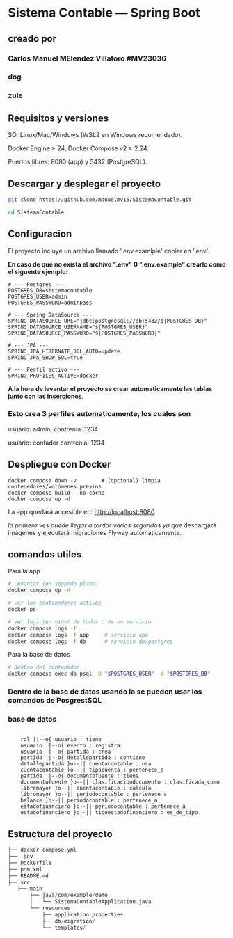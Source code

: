 # Sistema Contable — Spring Boot

## creado por

### Carlos Manuel MElendez Villatoro #MV23036

### dog

### zule

## Requisitos y versiones

SO: Linux/Mac/Windows (WSL2 en Windows recomendado).

Docker Engine ≥ 24, Docker Compose v2 ≥ 2.24.

Puertos libres: 8080 (app) y 5432 (PostgreSQL).

## Descargar y desplegar el proyecto

``` bash
git clone https://github.com/manuelmv15/SistemaContable.git

cd SistemaContable
```

## Configuracion

El proyecto incluye un archivo llamado '.env.examlple' copiar en '.env'.

**En caso de que no exista el archivo ".env" 0 ".env.example" crearlo como el siguente ejemplo:**

``` env
# --- Postgres ---
POSTGRES_DB=sistemacontable
POSTGRES_USER=admin
POSTGRES_PASSWORD=adminpass

# --- Spring DataSource ---
SPRING_DATASOURCE_URL="jdbc:postgresql://db:5432/${POSTGRES_DB}"
SPRING_DATASOURCE_USERNAME="${POSTGRES_USER}"
SPRING_DATASOURCE_PASSWORD="${POSTGRES_PASSWORD}"

# --- JPA ---
SPRING_JPA_HIBERNATE_DDL_AUTO=update
SPRING_JPA_SHOW_SQL=true

# --- Perfil activo ---
SPRING_PROFILES_ACTIVE=docker
```

**A la hora de levantar el proyecto se crear automaticamente las tablas junto con las inserciones**.

### Esto crea 3 perfiles automaticamente, los cuales son

usuario: admin, contrenia: 1234

usuario: contador contrenia: 1234

## Despliegue con Docker

```bahs
docker compose down -v        # (opcional) limpia contenedores/volúmenes previos
docker compose build --no-cache
docker compose up -d
```

La app quedará accesible en:  [http://localhost:8080](http://localhost:8080)

*la primera ves puede llegar a tardar varios segundos ya que*  descargará imágenes y ejecutará migraciones Flyway automáticamente.

## comandos utiles

Para la app

```bash
# Levantar (en segundo plano)
docker compose up -d

# ver los contenedores activos
docker ps 

# Ver logs (en vivo) de todos o de un servicio
docker compose logs -f
docker compose logs -f app     # servicio app
docker compose logs -f db      # servicio db/postgres

```

Para la base de datos

```bash
# Dentro del contenedor
docker compose exec db psql -U "$POSTGRES_USER" -d "$POSTGRES_DB"
```

### **Dentro de la base de datos usando la se pueden usar los comandos de PosgrestSQL**

### base de datos

``` mermaid

    rol ||--o{ usuario : tiene
    usuario ||--o{ evento : registra
    usuario ||--o{ partida : crea
    partida ||--o{ detallepartida : contiene
    detallepartida }o--|| cuentacontable : usa
    cuentacontable }o--|| tipocuenta : pertenece_a
    partida ||--o{ documentofuente : tiene
    documentofuente }o--|| clasificaciondocumento : clasificada_como
    libromayor }o--|| cuentacontable : calcula
    libromayor }o--|| periodocontable : pertenece_a
    balance }o--|| periodocontable : pertenece_a
    estadofinanciero }o--|| periodocontable : pertenece_a
    estadofinanciero }o--|| tipoestadofinanciero : es_de_tipo
```

## Estructura del proyecto

``` swift
├── docker-compose.yml
├── .env
├── Dockerfile
├── pom.xml
├── README.md
├── src
   ├── main
       ├── java/com/example/demo
       │   └── SistemaContableApplication.java
       └── resources
           ├── application.properties
           ├── db/migration/
           └── templates/

```
